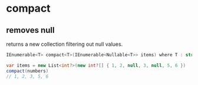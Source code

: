 # compact

## removes null

returns a new collection filtering out null values.

```csharp
IEnumerable<T> compact<T>(IEnumerable<Nullable<T>> items) where T : struct
```

```csharp
var items = new List<int?>(new int?[] { 1, 2, null, 3, null, 5, 6 })
compact(numbers)
// 1, 2, 3, 5, 6
```
